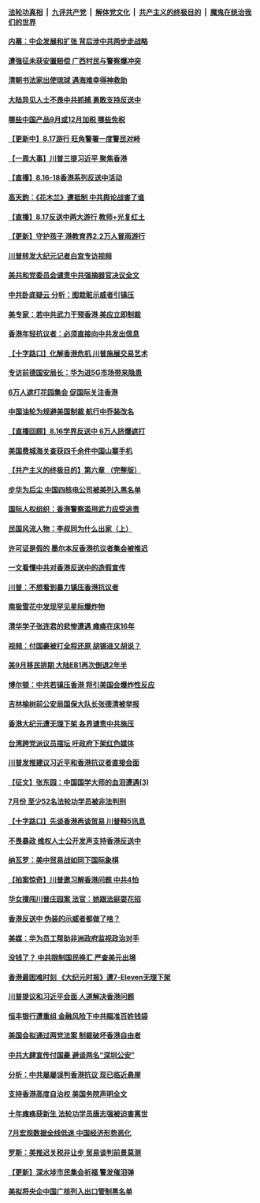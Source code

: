 ####  [法轮功真相](../../../../basic/blob/master/README.md?t=08172039) &nbsp;|&nbsp; [九评共产党](../../../../9ping.md/blob/master/README.md?t=08172039) &nbsp;|&nbsp; [解体党文化](../../../../jtdwh.md/blob/master/README.md?t=08172039)  &nbsp;|&nbsp; [共产主义的终极目的](../../../../gczydzjmd.md/blob/master/README.md?t=08172039) &nbsp;|&nbsp; [魔鬼在统治我们的世界](../../../../mgztzwmdsj.md/blob/master/README.md?t=08172039) 

#### [内幕：中企发展和扩张 背后涉中共两步走战略](../pages/nf4514/n11458854.md?t=08172039) 

#### [遭强征未获安置赔偿 广西村民与警察爆冲突](../pages/nf4514/n11460053.md?t=08172039) 

#### [清朝书法家出使琉球 遇海难幸得神救助](../pages/nf4514/n11458600.md?t=08172039) 

#### [大陆异见人士不畏中共抓捕 勇敢支持反送中](../pages/nf4514/n11459960.md?t=08172039) 

#### [哪些中国产品9月或12月加税 哪些免税](../pages/nf4514/n11454044.md?t=08172039) 

#### [【更新中】8.17游行 旺角警署一度警民对峙](../pages/nf4514/n11459527.md?t=08172039) 

#### [【一周大事】川普三提习近平 聚焦香港](../pages/nf4514/n11458052.md?t=08172039) 

#### [【直播】8.16-18香港系列反送中活动](../pages/nf4514/n11455862.md?t=08172039) 

#### [高天韵：《花木兰》遭抵制 中共舆论战害了谁](../pages/nf4514/n11459027.md?t=08172039) 

#### [【直播】8.17反送中两大游行 教师+光复红土](../pages/nf4514/n11459235.md?t=08172039) 

#### [【更新】守护孩子 港教育界2.2万人冒雨游行](../pages/nf4514/n11458957.md?t=08172039) 

#### [川普转发大纪元记者白宫专访视频](../pages/nf4514/n11459086.md?t=08172039) 

#### [美共和党委员会谴责中共强摘器官决议全文](../pages/nf4514/n11438170.md?t=08172039) 

#### [中共卧底疑云 分析：图栽赃示威者引镇压](../pages/nf4514/n11458931.md?t=08172039) 

#### [美专家：若中共武力干预香港 美应立即制裁](../pages/nf4514/n11458852.md?t=08172039) 

#### [香港年轻抗议者：必须直接向中共发出信息](../pages/nf4514/n11458480.md?t=08172039) 

#### [【十字路口】化解香港危机 川普施展交易艺术](../pages/nf4514/n11456480.md?t=08172039) 

#### [专访前德国安局长：华为进5G市场带来隐患](../pages/nf4514/n11458293.md?t=08172039) 

#### [6万人遮打花园集会 促国际关注香港](../pages/nf4514/n11458002.md?t=08172039) 

#### [中国油轮为规避美国制裁 航行中乔装改名](../pages/nf4514/n11458211.md?t=08172039) 

#### [【直播回顾】8.16学界反送中 6万人挤爆遮打](../pages/nf4514/n11458362.md?t=08172039) 

#### [美国费城海关查获四千余件中国山寨手机](../pages/nf4514/n11456982.md?t=08172039) 

#### [【共产主义的终极目的】第六章 （完整版）](../pages/nf4514/n11428913.md?t=08172039) 

#### [步华为后尘 中国四核电公司被美列入黑名单](../pages/nf4514/n11457466.md?t=08172039) 

#### [国际人权组织：香港警察滥用武力应受追责](../pages/nf4514/n11457421.md?t=08172039) 

#### [民国风流人物：李叔同为什么出家（上）](../pages/nf4514/n11453376.md?t=08172039) 

#### [许可证是假的 墨尔本反香港抗议者集会被推迟](../pages/nf4514/n11457104.md?t=08172039) 

#### [一文看懂中共对香港反送中的造假宣传](../pages/nf4514/n11453958.md?t=08172039) 

#### [川普：不想看到暴力镇压香港抗议者](../pages/nf4514/n11456332.md?t=08172039) 

#### [南极雪花中发现罕见星际爆炸物](../pages/nf4514/n11457018.md?t=08172039) 

#### [清华学子张连君的悲惨遭遇 瘫痪在床16年](../pages/nf4514/n11456144.md?t=08172039) 

#### [视频：付国豪被打全程还原 胡锡进又胡说？](../pages/nf4514/n11455926.md?t=08172039) 

#### [美9月移民排期 大陆EB1再次倒退2年半](../pages/nf4514/n11455941.md?t=08172039) 

#### [博尔顿：中共若镇压香港 将引美国会爆炸性反应](../pages/nf4514/n11456046.md?t=08172039) 

#### [吉林榆树前公安局国保大队长张德清被举报](../pages/nf4514/n11440333.md?t=08172039) 

#### [香港大纪元遭无理下架 各界谴责中共施压](../pages/nf4514/n11455703.md?t=08172039) 

#### [台湾跨党派议员摆坛 吁政府下架红色媒体](../pages/nf4514/n11455111.md?t=08172039) 

#### [川普发推建议习近平和香港抗议者直接会面](../pages/nf4514/n11455583.md?t=08172039) 

#### [【征文】张东园：中国国学大师的血泪遭遇(3)](../pages/nf4514/n11196827.md?t=08172039) 

#### [7月份 至少52名法轮功学员被非法判刑](../pages/nf4514/n11455080.md?t=08172039) 

#### [【十字路口】先谈香港再谈贸易 川普释5讯息](../pages/nf4514/n11454007.md?t=08172039) 

#### [不畏暴政 维权人士公开发声支持香港反送中](../pages/nf4514/n11452374.md?t=08172039) 

#### [纳瓦罗：美中贸易战如同下国际象棋](../pages/nf4514/n11453601.md?t=08172039) 

#### [【拍案惊奇】川普邀习解香港问题 中共4怕](../pages/nf4514/n11454035.md?t=08172039) 

#### [华女擅闯川普庄园案 法官：她跟法庭耍花招](../pages/nf4514/n11453561.md?t=08172039) 

#### [香港反送中 伪装的示威者都做了啥？](../pages/nf4514/n11453884.md?t=08172039) 

#### [美媒：华为员工帮助非洲政府监视政治对手](../pages/nf4514/n11453706.md?t=08172039) 

#### [没钱了？ 中共限制国民换汇 严查美元出境](../pages/nf4514/n11454040.md?t=08172039) 

#### [香港最困难时刻 《大纪元时报》遭7-Eleven无理下架](../pages/nf4514/n11453936.md?t=08172039) 

#### [川普提议和习近平会面 人道解决香港问题](../pages/nf4514/n11453937.md?t=08172039) 

#### [恒丰银行遭重组 金融风险下中共瞄准百姓钱袋](../pages/nf4514/n11453878.md?t=08172039) 

#### [美国会拟通过两党法案 制裁破坏香港自由者](../pages/nf4514/n11453759.md?t=08172039) 

#### [中共大肆宣传付国豪 避谈两名“深圳公安”](../pages/nf4514/n11453495.md?t=08172039) 

#### [分析：中共屡屡误判香港抗议 现已临近悬崖](../pages/nf4514/n11453426.md?t=08172039) 

#### [支持香港高度自治权 美国务院声明全文](../pages/nf4514/n11453230.md?t=08172039) 

#### [十年瘫痪获新生 法轮功学员唐志强被迫害离世](../pages/nf4514/n11452631.md?t=08172039) 

#### [7月宏观数据全线低迷 中国经济形势恶化](../pages/nf4514/n11453167.md?t=08172039) 

#### [罗斯：美推迟关税非让步 贸易谈判前景莫测](../pages/nf4514/n11453090.md?t=08172039) 

#### [【更新】深水埗市民集会祈福 警发催泪弹](../pages/nf4514/n11451780.md?t=08172039) 

#### [美拟将央企中国广核列入出口管制黑名单](../pages/nf4514/n11452900.md?t=08172039) 

